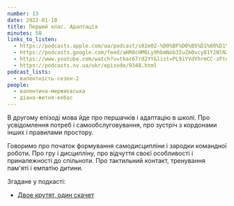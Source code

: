 ```yaml
---
number: 13
date: 2022-01-18
title: Перший клас. Адаптація
minutes: 50
links_to_listen:
  - https://podcasts.apple.com/ua/podcast/s02e02-%D0%BF%D0%B5%D1%80%D1%88%D0%B8%D0%B9-%D0%BA%D0%BB%D0%B0%D1%81-%D0%B0%D0%B4%D0%B0%D0%BF%D1%82%D0%B0%D1%86%D1%96%D1%8F/id1581632743?i=1000548203382
  - https://podcasts.google.com/feed/aHR0cHM6Ly9hbmNob3IuZm0vcy81Y2NlN2UzOC9wb2RjYXN0L3Jzcw/episode/MzBiNTU0YmYtMmNiNS00NmJkLWJkYjctNjM0MzA4MzVkNzE5?sa=X&ved=0CA0QkfYCahcKEwjIs-ejsOD6AhUAAAAAHQAAAAAQAQ
  - https://www.youtube.com/watch?v=tkac67rd2YY&list=PL9iYVdYhrmCC-zFtq60fYg70jZlh3HtPT&index=2
  - https://podcasts.nv.ua/ukr/episode/9348.html
podcast_lists:
  - валентність-сезон-2
people:
  - валентина-мержиєвська
  - діана-житня-кебас
---
```


В другому епізоді мова йде про першачків і адаптацію в школі. Про усвідомлення
потреб і самообслуговування, про зустріч з кордонами інших і правилами
простору.

Говоримо про початок формування самодисципліни і зародки командної роботи. Про
гру і дисципліну, про відчуття своєї особливості і приналежності до спільноти.
Про тактильний контакт, тренування пам'яті і емпатію дитини.  

Згадане у подкасті:
- [Двое крутят, один скачет][1]

[1]: https://psy.su/feed/2138/
